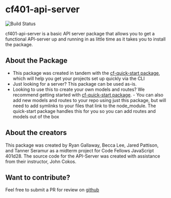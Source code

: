 # cf401-api-server

![Build Status](https://travis-ci.com/rkgallaway/cf401-api-server.svg?branch=master)

cf401-api-server is a basic API server package that allows you to get a functional API-server up and running in as little time as it takes you to install the package.

## About the Package
- This package was created in tandem with the [cf-quick-start package](https://www.npmjs.com/package/cf-quick-start), which will help you get your projects set up quickly via the CLI
- Just looking for a server? This package can be used as-is.
- Looking to use this to create your own models and routes? We recommend getting started with [cf-quick-start package](https://www.npmjs.com/package/cf-quick-start).     - You can also add new models and routes to your repo using just this package, but will need to add symlinks to your files that link to the node_module. The quick-start package handles this for you so you can add routes and models out of the box

## About the creators
This package was created by Ryan Gallaway, Becca Lee, Jared Pattison, and Tanner Seramur as a midterm project for Code Fellows JavaScript 401d28. The source code for the API-Server was created with assistance from their instructor, John Cokos.

## Want to contribute?
Feel free to submit a PR for review on [github](https://github.com/rkgallaway/cf401-api-server)
